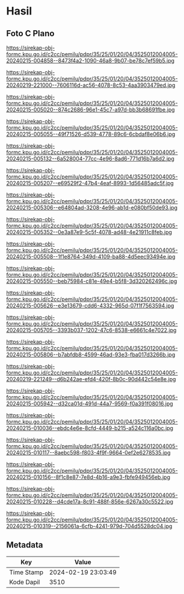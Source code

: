 # Hasil

## Foto C Plano

https://sirekap-obj-formc.kpu.go.id/c2cc/pemilu/pdpr/35/25/01/20/04/3525012004005-20240215-004858--8473f4a2-1090-46a8-9b07-be78c7ef59b5.jpg

https://sirekap-obj-formc.kpu.go.id/c2cc/pemilu/pdpr/35/25/01/20/04/3525012004005-20240219-221000--7606116d-ac56-4078-8c53-4aa3903479ed.jpg

https://sirekap-obj-formc.kpu.go.id/c2cc/pemilu/pdpr/35/25/01/20/04/3525012004005-20240215-005020--874c2686-96e1-45c7-a97d-bb3b68691fbe.jpg

https://sirekap-obj-formc.kpu.go.id/c2cc/pemilu/pdpr/35/25/01/20/04/3525012004005-20240215-005055--49f71526-d539-4778-89c6-6cbdaf8e06b6.jpg

https://sirekap-obj-formc.kpu.go.id/c2cc/pemilu/pdpr/35/25/01/20/04/3525012004005-20240215-005132--6a528004-77cc-4e96-8ad6-771d16b7a6d2.jpg

https://sirekap-obj-formc.kpu.go.id/c2cc/pemilu/pdpr/35/25/01/20/04/3525012004005-20240215-005207--e69529f2-47b4-4eaf-8993-1d56485adc5f.jpg

https://sirekap-obj-formc.kpu.go.id/c2cc/pemilu/pdpr/35/25/01/20/04/3525012004005-20240215-005306--e64804ad-3208-4e96-ab1d-e080bf50de93.jpg

https://sirekap-obj-formc.kpu.go.id/c2cc/pemilu/pdpr/35/25/01/20/04/3525012004005-20240215-005352--0e3a87e9-5c5f-4078-ad48-4e21911c8feb.jpg

https://sirekap-obj-formc.kpu.go.id/c2cc/pemilu/pdpr/35/25/01/20/04/3525012004005-20240215-005508--1f1e8764-349d-4109-ba88-4d5eec93494e.jpg

https://sirekap-obj-formc.kpu.go.id/c2cc/pemilu/pdpr/35/25/01/20/04/3525012004005-20240215-005550--beb75984-c81e-49e4-b5f8-3d320262496c.jpg

https://sirekap-obj-formc.kpu.go.id/c2cc/pemilu/pdpr/35/25/01/20/04/3525012004005-20240215-005626--e3e13679-cdd6-4332-965d-07f1f7563594.jpg

https://sirekap-obj-formc.kpu.go.id/c2cc/pemilu/pdpr/35/25/01/20/04/3525012004005-20240215-005705--3393b037-1202-47c6-8538-e6661c4e7022.jpg

https://sirekap-obj-formc.kpu.go.id/c2cc/pemilu/pdpr/35/25/01/20/04/3525012004005-20240215-005806--b7abfdb8-4599-46ad-93e3-fba017d3266b.jpg

https://sirekap-obj-formc.kpu.go.id/c2cc/pemilu/pdpr/35/25/01/20/04/3525012004005-20240219-221249--d6b242ae-efd4-420f-8b0c-90d442c54e8e.jpg

https://sirekap-obj-formc.kpu.go.id/c2cc/pemilu/pdpr/35/25/01/20/04/3525012004005-20240215-005942--d32ca01d-491d-44a7-9569-f0a391f08016.jpg

https://sirekap-obj-formc.kpu.go.id/c2cc/pemilu/pdpr/35/25/01/20/04/3525012004005-20240215-010036--ebdc4e6e-8cfd-4449-b215-a524c116a0bc.jpg

https://sirekap-obj-formc.kpu.go.id/c2cc/pemilu/pdpr/35/25/01/20/04/3525012004005-20240215-010117--8aebc598-f803-4f9f-9664-0ef2e6278535.jpg

https://sirekap-obj-formc.kpu.go.id/c2cc/pemilu/pdpr/35/25/01/20/04/3525012004005-20240215-010156--8f1c8e87-7e8d-4b16-a9e3-fbfe949456eb.jpg

https://sirekap-obj-formc.kpu.go.id/c2cc/pemilu/pdpr/35/25/01/20/04/3525012004005-20240215-010228--d4cde17a-8c91-488f-856e-6267a30c5522.jpg

https://sirekap-obj-formc.kpu.go.id/c2cc/pemilu/pdpr/35/25/01/20/04/3525012004005-20240215-010319--2156061a-6cfb-4241-979d-704d5528dc04.jpg


## Metadata

| Key        | Value               |
| ---------- | ------------------- |
| Time Stamp | 2024-02-19 23:03:49 |
| Kode Dapil | 3510                |



